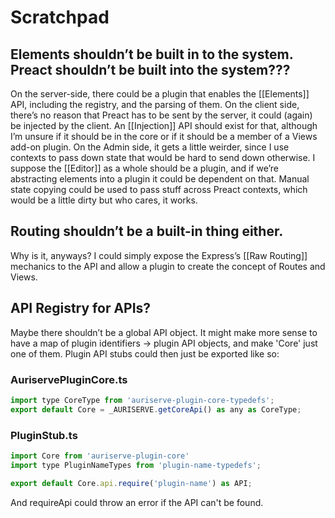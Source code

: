 # Scratchpad

## Elements shouldn’t be built in to the system. Preact shouldn’t be built into the system???

On the server-side, there could be a plugin that enables the [[Elements]] API, including the registry, and the parsing of them. On the client side, there’s no reason that Preact has to be sent by the server, it could (again) be injected by the client. An [[Injection]] API should exist for that, although I’m unsure if it should be in the core or if it should be a member of a Views add-on plugin. On the Admin side, it gets a little weirder, since I use contexts to pass down state that would be hard to send down otherwise. I suppose the [[Editor]] as a whole should be a plugin, and if we’re abstracting elements into a plugin it could be dependent on that. Manual state copying could be used to pass stuff across Preact contexts, which would be a little dirty but who cares, it works.

## Routing shouldn’t be a built-in thing either.

Why is it, anyways? I could simply expose the Express’s [[Raw Routing]] mechanics to the API and allow a plugin to create the concept of Routes and Views.

## API Registry for APIs?

Maybe there shouldn’t be a global API object. It might make more sense to have a map of plugin identifiers → plugin API objects, and make 'Core' just one of them. Plugin API stubs could then just be exported like so:

### AuriservePluginCore.ts
```javascript
import type CoreType from 'auriserve-plugin-core-typedefs';
export default Core = _AURISERVE.getCoreApi() as any as CoreType;
```

### PluginStub.ts
```javascript
import Core from 'auriserve-plugin-core'
import type PluginNameTypes from 'plugin-name-typedefs';

export default Core.api.require('plugin-name') as API;
```

And requireApi could throw an error if the API can't be found.
